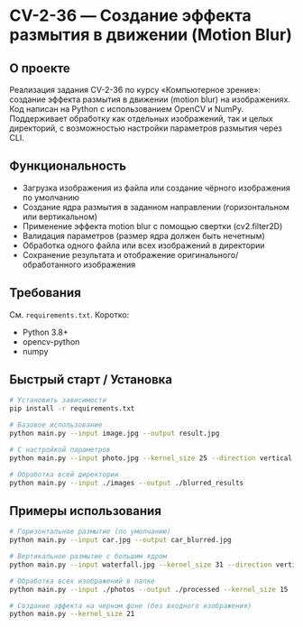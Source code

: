 # CV-2-36 — Создание эффекта размытия в движении (Motion Blur)

## О проекте
Реализация задания CV-2-36 по курсу «Компьютерное зрение»: создание эффекта размытия в движении (motion blur) на изображениях.  
Код написан на Python с использованием OpenCV и NumPy. Поддерживает обработку как отдельных изображений, так и целых директорий, с возможностью настройки параметров размытия через CLI.

## Функциональность
- Загрузка изображения из файла или создание чёрного изображения по умолчанию
- Создание ядра размытия в заданном направлении (горизонтальном или вертикальном)
- Применение эффекта motion blur с помощью свертки (cv2.filter2D)
- Валидация параметров (размер ядра должен быть нечетным)
- Обработка одного файла или всех изображений в директории
- Сохранение результата и отображение оригинального/обработанного изображения

## Требования
См. `requirements.txt`. Коротко:
- Python 3.8+
- opencv-python
- numpy

## Быстрый старт / Установка
```bash
# Установить зависимости
pip install -r requirements.txt

# Базовое использование
python main.py --input image.jpg --output result.jpg

# С настройкой параметров
python main.py --input photo.jpg --kernel_size 25 --direction vertical

# Обработка всей директории
python main.py --input ./images --output ./blurred_results
```

## Примеры использования
```bash
# Горизонтальное размытие (по умолчанию)
python main.py --input car.jpg --output car_blurred.jpg

# Вертикальное размытие с большим ядром
python main.py --input waterfall.jpg --kernel_size 31 --direction vertical

# Обработка всех изображений в папке
python main.py --input ./photos --output ./processed --kernel_size 15

# Создание эффекта на черном фоне (без входного изображения)
python main.py --kernel_size 21
```
